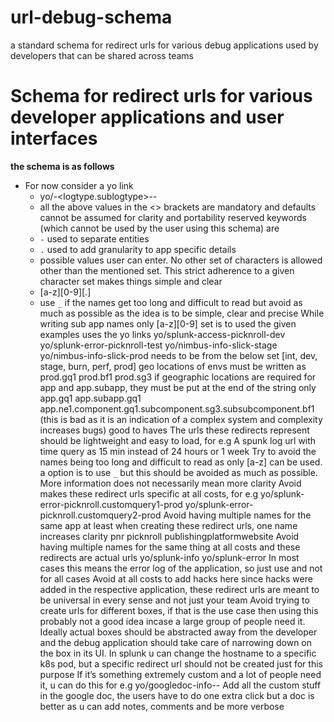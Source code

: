 # url-debug-schema
a standard schema for redirect urls for various debug applications used by developers that can be shared across teams


# Schema for redirect urls for various developer applications and user interfaces
**the schema is as follows**
* For now consider a yo link
  * yo/<monitoring system name.sub component.subsubcomponent>-<logtype.sublogtype>-<app name.sub app name.sub sub app name>-<environment>
  * all the above values in the <> brackets are mandatory and defaults cannot be assumed for clarity and portability
reserved keywords (which cannot be used by the user using this schema) are
  * `-` used to separate entities
  * `.` used to add granularity to app specific details
  * possible values user can enter. No other set of characters is allowed other than the mentioned set. This strict adherence to a given character set makes things simple and clear
  * [a-z][0-9][.]
  * use  `_` if the names get too long and difficult to read but avoid as much as possible as the idea is to be simple, clear and precise
While writing sub app names only [a-z][0-9] set is to used
the given examples uses the yo links
yo/splunk-access-picknroll-dev
yo/splunk-error-picknroll-test
yo/nimbus-info-slick-stage
yo/nimbus-info-slick-prod
<environment> needs to be from the below set
[int, dev, stage, burn, perf, prod]
geo locations of envs must be written as
prod.gq1
prod.bf1
prod.sg3
if geographic locations are required for app and app.subapp, they must be put at the end of the string only
app.gq1
app.subapp.gq1
app.ne1.component.gq1.subcomponent.sg3.subsubcomponent.bf1   (this is bad as it is an indication of a complex system and complexity increases bugs)
good to haves
The urls these redirects represent should be lightweight and easy to load, for e.g
A spunk log url with time query as 15 min instead of 24 hours or 1 week
Try to avoid the names being too long and difficult to read as only [a-z] can be used. a option is to use `_` but this should be avoided as much as possible. More information does not necessarily mean more clarity
Avoid makes these redirect urls specific at all costs, for e.g
yo/splunk-error-picknroll.customquery1-prod
yo/splunk-error-picknroll.customquery2-prod
Avoid having multiple names for the same app at least when creating these redirect urls, one name increases clarity
pnr
picknroll
publishingplatformwebsite
Avoid having multiple names for the same thing at all costs and these redirects are actual urls 
yo/splunk-info
yo/splunk-error
In most cases this means the error log of the application, so just use <error> and not <info> for all cases
Avoid at all costs to add hacks here since hacks were added in the respective application, these redirect urls are meant to be universal in every sense and not just your team
Avoid trying to create urls for different boxes, if that is the use case then using this probably not a good idea incase a large group of people need it. Ideally actual boxes should be abstracted away from the developer and the debug application should take care of narrowing down on the box in its UI.
In splunk u can change the hostname to a specific k8s pod, but a specific redirect url should not be created just for this purpose
If it’s something extremely custom and a lot of people need it, u can do this for e.g
yo/googledoc-info-<appname>-<env>
Add all the custom stuff in the google doc, the users have to do one extra click but a doc is better as u can add notes, comments and be more verbose

